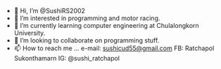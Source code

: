- 👋 Hi, I’m @SushiRS2002
- 👀 I’m interested in programming and motor racing.
- 🌱 I’m currently learning computer engineering at Chulalongkorn University.
- 💞️ I’m looking to collaborate on programming stuff.
- 📫 How to reach me ...
      e-mail: sushicud55@gmail.com
      FB: Ratchapol Sukonthamarn
      IG: @sushi_ratchapol

<!---
SushiRS2002/SushiRS2002 is a ✨ special ✨ repository because its `README.md` (this file) appears on your GitHub profile.
You can click the Preview link to take a look at your changes.
--->
